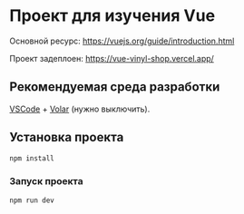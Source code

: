 # Проект для изучения Vue
Основной ресурс: https://vuejs.org/guide/introduction.html

Проект задеплоен: https://vue-vinyl-shop.vercel.app/


## Рекомендуемая среда разработки

[VSCode](https://code.visualstudio.com/) + [Volar](https://marketplace.visualstudio.com/items?itemName=Vue.volar) (нужно выключить).

## Установка проекта

```sh
npm install
```

### Запуск проекта

```sh
npm run dev
```

